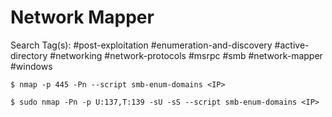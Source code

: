 # Network Mapper

Search Tag(s): #post-exploitation #enumeration-and-discovery #active-directory #networking #network-protocols #msrpc #smb #network-mapper #windows

```
$ nmap -p 445 -Pn --script smb-enum-domains <IP>

$ sudo nmap -Pn -p U:137,T:139 -sU -sS --script smb-enum-domains <IP>
```